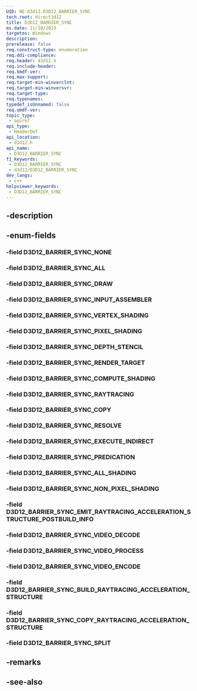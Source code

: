 ```yaml
---
UID: NE:d3d12.D3D12_BARRIER_SYNC
tech.root: direct3d12
title: D3D12_BARRIER_SYNC
ms.date: 11/10/2023
targetos: Windows
description: 
prerelease: false
req.construct-type: enumeration
req.ddi-compliance: 
req.header: d3d12.h
req.include-header: 
req.kmdf-ver: 
req.max-support: 
req.target-min-winverclnt: 
req.target-min-winversvr: 
req.target-type: 
req.typenames: 
typedef_isUnnamed: false
req.umdf-ver: 
topic_type:
 - apiref
api_type:
 - HeaderDef
api_location:
 - d3d12.h
api_name:
 - D3D12_BARRIER_SYNC
f1_keywords:
 - D3D12_BARRIER_SYNC
 - d3d12/D3D12_BARRIER_SYNC
dev_langs:
 - c++
helpviewer_keywords:
 - D3D12_BARRIER_SYNC
---
```


## -description

## -enum-fields

### -field D3D12_BARRIER_SYNC_NONE

### -field D3D12_BARRIER_SYNC_ALL

### -field D3D12_BARRIER_SYNC_DRAW

### -field D3D12_BARRIER_SYNC_INPUT_ASSEMBLER

### -field D3D12_BARRIER_SYNC_VERTEX_SHADING

### -field D3D12_BARRIER_SYNC_PIXEL_SHADING

### -field D3D12_BARRIER_SYNC_DEPTH_STENCIL

### -field D3D12_BARRIER_SYNC_RENDER_TARGET

### -field D3D12_BARRIER_SYNC_COMPUTE_SHADING

### -field D3D12_BARRIER_SYNC_RAYTRACING

### -field D3D12_BARRIER_SYNC_COPY

### -field D3D12_BARRIER_SYNC_RESOLVE

### -field D3D12_BARRIER_SYNC_EXECUTE_INDIRECT

### -field D3D12_BARRIER_SYNC_PREDICATION

### -field D3D12_BARRIER_SYNC_ALL_SHADING

### -field D3D12_BARRIER_SYNC_NON_PIXEL_SHADING

### -field D3D12_BARRIER_SYNC_EMIT_RAYTRACING_ACCELERATION_STRUCTURE_POSTBUILD_INFO

### -field D3D12_BARRIER_SYNC_VIDEO_DECODE

### -field D3D12_BARRIER_SYNC_VIDEO_PROCESS

### -field D3D12_BARRIER_SYNC_VIDEO_ENCODE

### -field D3D12_BARRIER_SYNC_BUILD_RAYTRACING_ACCELERATION_STRUCTURE

### -field D3D12_BARRIER_SYNC_COPY_RAYTRACING_ACCELERATION_STRUCTURE

### -field D3D12_BARRIER_SYNC_SPLIT

## -remarks

## -see-also

